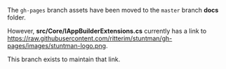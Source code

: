 The `gh-pages` branch assets have been moved to the `master` branch **docs** folder.

However, **src/Core/IAppBuilderExtensions.cs** currently has a link to https://raw.githubusercontent.com/ritterim/stuntman/gh-pages/images/stuntman-logo.png.

This branch exists to maintain that link.
